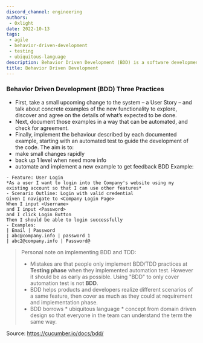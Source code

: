 ```yaml
---
discord_channel: engineering
authors:
 - 0xlight
date: 2022-10-13
tags:
 - agile
 - behavior-driven-development
 - testing
 - ubiquitous-language
description: Behavior Driven Development (BDD) is a software development process that encourages collaboration among developers, QA, and non-technical stakeholders.
title: Behavior Driven Development
---
```


### Behavior Driven Development (BDD) Three Practices
- First, take a small upcoming change to the system – a User Story – and talk about concrete examples of the new functionality to explore, discover and agree on the details of what’s expected to be done.
- Next, document those examples in a way that can be automated, and check for agreement.
- Finally, implement the behaviour described by each documented example, starting with an automated test to guide the development of the code.
The aim is to: 
- make small changes rapidly
- back up 1 level when need more info
- automate and implement a new example to get feedback
BDD Example:

```
- Feature: User Login
*As a user I want to login into the Company's website using my existing account so that I can use other features*
- Scenario Outline: Login with valid credential
Given I navigate to <Company Login Page>
When I input <Username>
and I input <Password>
and I click Login Button
Then I should be able to login successfully
- Examples:
| Email | Password
| abc@company.info | password 1
| abc2@company.info | Password@
```

> Personal note on implementing BDD and TDD:
> - Mistakes are that people only implement BDD/TDD practices at **Testing phase** when they implemented automation test. However it should be as early as possible. Using "BDD" to only cover automation test is not **BDD**.
> - BDD helps products and developers realize different scenarios of a same feature, then cover as much as they could at requirement and implementation phase.
> - BDD borrows * ubiquitous language * concept from domain driven design so that everyone in the team can understand the term the same way.

Source: https://cucumber.io/docs/bdd/
